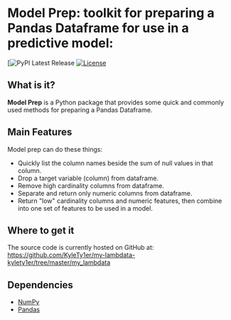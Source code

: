 
# Model Prep: toolkit for preparing a Pandas Dataframe for use in a predictive model:
[![PyPI Latest Release](https://test.pypi.org/project/my-lambdata-kylety1er/7.0/)
[![License](https://img.shields.io/pypi/l/pandas.svg)](https://github.com/pandas-dev/pandas/blob/master/LICENSE)

## What is it?

**Model Prep** is a Python package that provides some quick and commonly used methods for preparing a Pandas Dataframe.

## Main Features
Model prep can do these things:

  - Quickly list the column names beside the sum of null values in that column.
  - Drop a target variable (column) from dataframe.
  - Remove high cardinality columns from dataframe.
  - Separate and return only numeric columns from dataframe.
  - Return "low" cardinality columns and numeric features, then combine into one
    set of features to be used in a model.

## Where to get it
The source code is currently hosted on GitHub at:
https://github.com/KyleTy1er/my-lambdata-kylety1er/tree/master/my_lambdata


## Dependencies
- [NumPy](https://www.numpy.org)
- [Pandas](https://pandas.pydata.org/)
